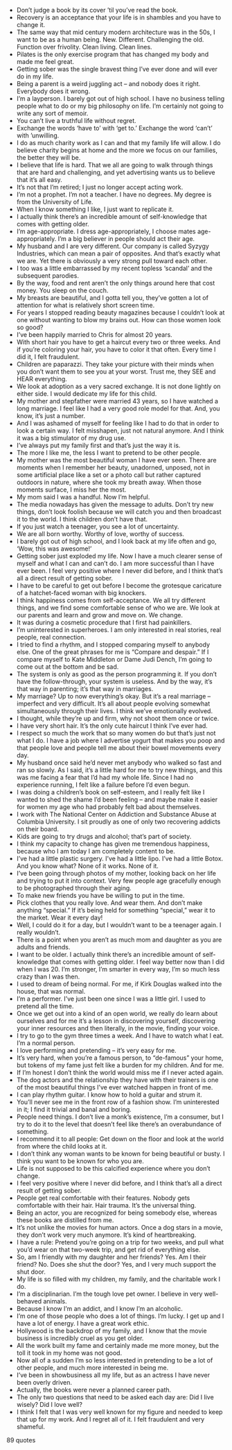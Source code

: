  - Don’t judge a book by its cover ’til you’ve read the book.
 - Recovery is an acceptance that your life is in shambles and you have to change it.
 - The same way that mid century modern architecture was in the 50s, I want to be as a human being. New. Different. Challenging the old. Function over frivolity. Clean living. Clean lines.
 - Pilates is the only exercise program that has changed my body and made me feel great.
 - Getting sober was the single bravest thing I’ve ever done and will ever do in my life.
 - Being a parent is a weird juggling act – and nobody does it right. Everybody does it wrong.
 - I’m a layperson. I barely got out of high school. I have no business telling people what to do or my big philosophy on life. I’m certainly not going to write any sort of memoir.
 - You can’t live a truthful life without regret.
 - Exchange the words ‘have to’ with ‘get to.’ Exchange the word ‘can’t’ with ’unwilling.
 - I do as much charity work as I can and that my family life will allow. I do believe charity begins at home and the more we focus on our families, the better they will be.
 - I believe that life is hard. That we all are going to walk through things that are hard and challenging, and yet advertising wants us to believe that it’s all easy.
 - It’s not that I’m retired; I just no longer accept acting work.
 - I’m not a prophet. I’m not a teacher. I have no degrees. My degree is from the University of Life.
 - When I know something I like, I just want to replicate it.
 - I actually think there’s an incredible amount of self-knowledge that comes with getting older.
 - I’m age-appropriate. I dress age-appropriately, I choose mates age-appropriately. I’m a big believer in people should act their age.
 - My husband and I are very different. Our company is called Syzygy Industries, which can mean a pair of opposites. And that’s exactly what we are. Yet there is obviously a very strong pull toward each other.
 - I too was a little embarrassed by my recent topless ‘scandal’ and the subsequent parodies.
 - By the way, food and rent aren’t the only things around here that cost money. You sleep on the couch.
 - My breasts are beautiful, and I gotta tell you, they’ve gotten a lot of attention for what is relatively short screen time.
 - For years I stopped reading beauty magazines because I couldn’t look at one without wanting to blow my brains out. How can those women look so good?
 - I’ve been happily married to Chris for almost 20 years.
 - With short hair you have to get a haircut every two or three weeks. And if you’re coloring your hair, you have to color it that often. Every time I did it, I felt fraudulent.
 - Children are paparazzi. They take your picture with their minds when you don’t want them to see you at your worst. Trust me, they SEE and HEAR everything.
 - We look at adoption as a very sacred exchange. It is not done lightly on either side. I would dedicate my life for this child.
 - My mother and stepfather were married 43 years, so I have watched a long marriage. I feel like I had a very good role model for that. And, you know, it’s just a number.
 - And I was ashamed of myself for feeling like I had to do that in order to look a certain way. I felt misshapen, just not natural anymore. And I think it was a big stimulator of my drug use.
 - I’ve always put my family first and that’s just the way it is.
 - The more I like me, the less I want to pretend to be other people.
 - My mother was the most beautiful woman I have ever seen. There are moments when I remember her beauty, unadorned, unposed, not in some artificial place like a set or a photo call but rather captured outdoors in nature, where she took my breath away. When those moments surface, I miss her the most.
 - My mom said I was a handful. Now I’m helpful.
 - The media nowadays has given the message to adults. Don’t try new things, don’t look foolish because we will catch you and then broadcast it to the world. I think children don’t have that.
 - If you just watch a teenager, you see a lot of uncertainty.
 - We are all born worthy. Worthy of love, worthy of success.
 - I barely got out of high school, and I look back at my life often and go, ‘Wow, this was awesome!’
 - Getting sober just exploded my life. Now I have a much clearer sense of myself and what I can and can’t do. I am more successful than I have ever been. I feel very positive where I never did before, and I think that’s all a direct result of getting sober.
 - I have to be careful to get out before I become the grotesque caricature of a hatchet-faced woman with big knockers.
 - I think happiness comes from self-acceptance. We all try different things, and we find some comfortable sense of who we are. We look at our parents and learn and grow and move on. We change.
 - It was during a cosmetic procedure that I first had painkillers.
 - I’m uninterested in superheroes. I am only interested in real stories, real people, real connection.
 - I tried to find a rhythm, and I stopped comparing myself to anybody else. One of the great phrases for me is “Compare and despair.” If I compare myself to Kate Middleton or Dame Judi Dench, I’m going to come out at the bottom and be sad.
 - The system is only as good as the person programming it. If you don’t have the follow-through, your system is useless. And by the way, it’s that way in parenting; it’s that way in marriages.
 - My marriage? Up to now everything’s okay. But it’s a real marriage – imperfect and very difficult. It’s all about people evolving somewhat simultaneously through their lives. I think we’ve emotionally evolved.
 - I thought, while they’re up and firm, why not shoot them once or twice.
 - I have very short hair. It’s the only cute haircut I think I’ve ever had.
 - I respect so much the work that so many women do but that’s just not what I do. I have a job where I advertise yogurt that makes you poop and that people love and people tell me about their bowel movements every day.
 - My husband once said he’d never met anybody who walked so fast and ran so slowly. As I said, it’s a little hard for me to try new things, and this was me facing a fear that I’d had my whole life. Since I had no experience running, I felt like a failure before I’d even begun.
 - I was doing a children’s book on self-esteem, and I really felt like I wanted to shed the shame I’d been feeling – and maybe make it easier for women my age who had probably felt bad about themselves.
 - I work with The National Center on Addiction and Substance Abuse at Columbia University. I sit proudly as one of only two recovering addicts on their board.
 - Kids are going to try drugs and alcohol; that’s part of society.
 - I think my capacity to change has given me tremendous happiness, because who I am today I am completely content to be.
 - I’ve had a little plastic surgery. I’ve had a little lipo. I’ve had a little Botox. And you know what? None of it works. None of it.
 - I’ve been going through photos of my mother, looking back on her life and trying to put it into context. Very few people age gracefully enough to be photographed through their aging.
 - To make new friends you have be willing to put in the time.
 - Pick clothes that you really love. And wear them. And don’t make anything “special.” If it’s being held for something “special,” wear it to the market. Wear it every day!
 - Well, I could do it for a day, but I wouldn’t want to be a teenager again. I really wouldn’t.
 - There is a point when you aren’t as much mom and daughter as you are adults and friends.
 - I want to be older. I actually think there’s an incredible amount of self-knowledge that comes with getting older. I feel way better now than I did when I was 20. I’m stronger, I’m smarter in every way, I’m so much less crazy than I was then.
 - I used to dream of being normal. For me, if Kirk Douglas walked into the house, that was normal.
 - I’m a performer. I’ve just been one since I was a little girl. I used to pretend all the time.
 - Once we get out into a kind of an open world, we really do learn about ourselves and for me it’s a lesson in discovering yourself, discovering your inner resources and then literally, in the movie, finding your voice.
 - I try to go to the gym three times a week. And I have to watch what I eat. I’m a normal person.
 - I love performing and pretending – it’s very easy for me.
 - It’s very hard, when you’re a famous person, to “de-famous” your home, but tokens of my fame just felt like a burden for my children. And for me.
 - If I’m honest I don’t think the world would miss me if I never acted again.
 - The dog actors and the relationship they have with their trainers is one of the most beautiful things I’ve ever watched happen in front of me.
 - I can play rhythm guitar. I know how to hold a guitar and strum it.
 - You’ll never see me in the front row of a fashion show. I’m uninterested in it; I find it trivial and banal and boring.
 - People need things. I don’t live a monk’s existence, I’m a consumer, but I try to do it to the level that doesn’t feel like there’s an overabundance of something.
 - I recommend it to all people: Get down on the floor and look at the world from where the child looks at it.
 - I don’t think any woman wants to be known for being beautiful or busty. I think you want to be known for who you are.
 - Life is not supposed to be this calcified experience where you don’t change.
 - I feel very positive where I never did before, and I think that’s all a direct result of getting sober.
 - People get real comfortable with their features. Nobody gets comfortable with their hair. Hair trauma. It’s the universal thing.
 - Being an actor, you are recognized for being somebody else, whereas these books are distilled from me.
 - It’s not unlike the movies for human actors. Once a dog stars in a movie, they don’t work very much anymore. It’s kind of heartbreaking.
 - I have a rule: Pretend you’re going on a trip for two weeks, and pull what you’d wear on that two-week trip, and get rid of everything else.
 - So, am I friendly with my daughter and her friends? Yes. Am I their friend? No. Does she shut the door? Yes, and I very much support the shut door.
 - My life is so filled with my children, my family, and the charitable work I do.
 - I’m a disciplinarian. I’m the tough love pet owner. I believe in very well-behaved animals.
 - Because I know I’m an addict, and I know I’m an alcoholic.
 - I’m one of those people who does a lot of things. I’m lucky. I get up and I have a lot of energy. I have a great work ethic.
 - Hollywood is the backdrop of my family, and I know that the movie business is incredibly cruel as you get older.
 - All the work built my fame and certainly made me more money, but the toll it took in my home was not good.
 - Now all of a sudden I’m so less interested in pretending to be a lot of other people, and much more interested in being me.
 - I’ve been in showbusiness all my life, but as an actress I have never been overly driven.
 - Actually, the books were never a planned career path.
 - The only two questions that need to be asked each day are: Did I live wisely? Did I love well?
 - I think I felt that I was very well known for my figure and needed to keep that up for my work. And I regret all of it. I felt fraudulent and very shameful.

89 quotes